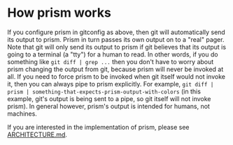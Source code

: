 # How prism works

If you configure prism in gitconfig as above, then git will automatically send its output to prism.
Prism in turn passes its own output on to a "real" pager.
Note that git will only send its output to prism if git believes that its output is going to a terminal (a "tty") for a human to read.
In other words, if you do something like `git diff | grep ...` then you don't have to worry about prism changing the output from git, because prism will never be invoked at all.
If you need to force prism to be invoked when git itself would not invoke it, then you can always pipe to prism explicitly.
For example, `git diff | prism | something-that-expects-prism-output-with-colors` (in this example, git's output is being sent to a pipe, so git itself will not invoke prism).
In general however, prism's output is intended for humans, not machines.

If you are interested in the implementation of prism, please see [ARCHITECTURE.md](https://github.com/dandavison/prism/blob/master/ARCHITECTURE.md).

